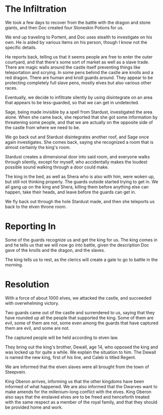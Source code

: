 # The Infiltration
We took a few days to recover from the battle with the dragon and stone giants, and then Doc created four Stoneskin Potions for us.

We end up traveling to Portent, and Doc uses stealth to investigate on his own. He is aided by various items on his person, though I know not the specific details.

He reports back, telling us that it seems people are free to enter the outer courtyard, and that there's some sort of market as well as a slave trade. There are magic walls around the castle itself preventing things like teleportation and scrying. In some pens behind the castle are knolls and a red dragon. There are human and knoll guards around. They appear to be protecting completely full slave pens, mostly elves but also various other races.

Eventually, we decide to infiltrate silently by using disintegrate on an area that appears to be less-guarded, so that we can get in undetected.

Sage, being made invisible by a spell from Stardust, investigated the area alone. When she came back, she reported that she got some information by threatening some people, and that we are actually on the opposite side of the castle from where we need to be.

We go back out and Stardust disintegrates another roof, and Sage once again investigates. She comes back, saying she recognized a room that is almost certainly the king's room.

Stardust creates a dimensional door into said room, and everyone walks through silently, except for myself, who accidentally makes the loudest possible sound walking through a door could make.

The king in the bed, as well as Shera who is also with him, were woken up, but still not thinking properly. The guards outside started trying to get in. We all gang up on the king and Shera, killing them before anything else can happen, take their heads, and leave before the guards can get in.

We fly back out through the hole Stardust made, and then she teleports us back to the elven throne room.

# Reporting In
Some of the guards recognize us and get the king for us. The king comes in and he tells us that we will now go into battle, given the description Doc gave of the knolls and the dragon, and the slaves.

The king tells us to rest, as the clerics will create a gate to go to battle in the morning.

# Resolution
With a force of about 1000 elves, we attacked the castle, and succeeded with overwhelming victory.

Two guards came out of the castle and surrendered to us, saying that they have rounded up all the people that supported the king. Some of them are evil, some of them are not, some even among the guards that have captured them are evil, and some are not.

The captured people will be held according to elven law.

They bring out the king's brother, Dewall, age 14, who opposed the king and was locked up for quite a while. We explain the situation to him. The Dewall is named the new king, first of his line, and Caleb is titled Regent.

We are informed that the elven slaves were all brought from the town of Steepvein.

King Oberon arrives, informing us that the other kingdoms have been informed of what happened. We are also informed that the Dwarves want to make amends for the millenium-long conflict with the elves. King Oberon also says that the enslaved elves are to be freed and henceforth treated with the same respect as a member of the royal family, and that they should be provided home and work.